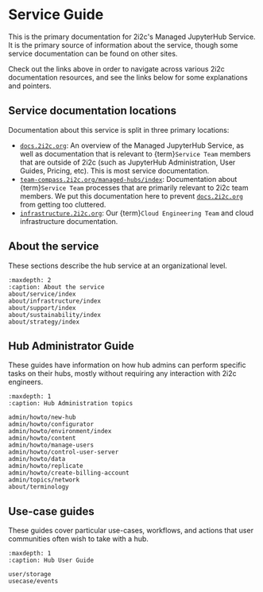 # Service Guide

This is the primary documentation for 2i2c's Managed JupyterHub Service.
It is the primary source of information about the service, though some service documentation can be found on other sites.

Check out the links above in order to navigate across various 2i2c documentation resources, and see the links below for some explanations and pointers.

## Service documentation locations

Documentation about this service is split in three primary locations:

- [`docs.2i2c.org`](https://docs.2i2c.org): An overview of the Managed JupyterHub Service, as well as documentation that is relevant to {term}`Service Team` members that are outside of 2i2c (such as JupyterHub Administration, User Guides, Pricing, etc). This is most service documentation.
- [`team-compass.2i2c.org/managed-hubs/index`](https://team-compass.2i2c.org/en/latest/projects/managed-hubs/index.html): Documentation about {term}`Service Team` processes that are primarily relevant to 2i2c team members. We put this documentation here to prevent [`docs.2i2c.org`](https://docs.2i2c.org) from getting too cluttered.
- [`infrastructure.2i2c.org`](https://infrastructure.2i2c.org): Our {term}`Cloud Engineering Team` and cloud infrastructure documentation.

## About the service

These sections describe the hub service at an organizational level.

```{toctree}
:maxdepth: 2
:caption: About the service
about/service/index
about/infrastructure/index
about/support/index
about/sustainability/index
about/strategy/index
```

## Hub Administrator Guide

These guides have information on how hub admins can perform specific
tasks on their hubs, mostly without requiring any interaction with
2i2c engineers.

```{toctree}
:maxdepth: 1
:caption: Hub Administration topics

admin/howto/new-hub
admin/howto/configurator
admin/howto/environment/index
admin/howto/content
admin/howto/manage-users
admin/howto/control-user-server
admin/howto/data
admin/howto/replicate
admin/howto/create-billing-account
admin/topics/network
about/terminology
```

## Use-case guides

These guides cover particular use-cases, workflows, and actions that user communities often wish to take with a hub.

```{toctree}
:maxdepth: 1
:caption: Hub User Guide

user/storage
usecase/events
```
